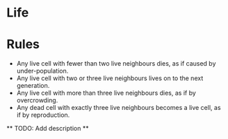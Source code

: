 # Life

# Rules
 - Any live cell with fewer than two live neighbours dies, as if caused by under-population.
 - Any live cell with two or three live neighbours lives on to the next generation.
 - Any live cell with more than three live neighbours dies, as if by overcrowding.
 - Any dead cell with exactly three live neighbours becomes a live cell, as if by reproduction.

** TODO: Add description **

